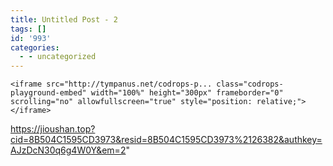 ```yaml
---
title: Untitled Post - 2
tags: []
id: '993'
categories:
  - - uncategorized
---
```



<!-- more -->
```
<iframe src="http://tympanus.net/codrops-p... class="codrops-playground-embed" width="100%" height="300px" frameborder="0" scrolling="no" allowfullscreen="true" style="position: relative;"></iframe>
```

https://jioushan.top?cid=8B504C1595CD3973&resid=8B504C1595CD3973%2126382&authkey=AJzDcN30q6g4W0Y&em=2"